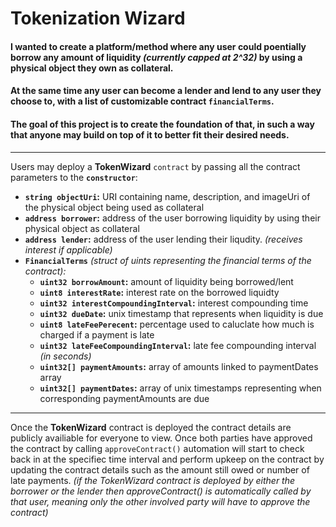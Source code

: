 # **Tokenization Wizard**

#### I wanted to create a platform/method where **any** user could poentially borrow any amount of liquidity *(currently capped at 2^32)* by using a physical object they own as collateral.
#### At the same time any user can become a lender and lend to any user they choose to, with a list of customizable contract **`financialTerms`**. 
#### **The goal of this project is to create the foundation of that, in such a way that anyone may build on top of it to better fit their desired needs.**

---

Users may deploy a **TokenWizard** `contract` by passing all the contract parameters to the **`constructor`**:
 - **`string objectUri`:** URI containing name, description, and imageUri of the physical object being used as collateral
 - **`address borrower`:** address of the user borrowing liquidity by using their physical object as collateral  
 - **`address lender`:** address of the user lending their liqudity. *(receives interest if applicable)* 
 - **`FinancialTerms`** *(struct of uints representing the financial terms of the contract):* 
    - **`uint32 borrowAmount`:** amount of liquidity being borrowed/lent 
    - **`uint8 interestRate`:** interest rate on the borrowed liquidty
    - **`uint32 interestCompoundingInterval`:** interest compounding time
    - **`uint32 dueDate`:** unix timestamp that represents when liquidity is due
    - **`uint8 lateFeePerecent`:** percentage used to caluclate how much is charged if a payment is late
    - **`uint32 lateFeeCompoundingInterval`:** late fee compounding interval *(in seconds)*
    - **`uint32[] paymentAmounts`:** array of amounts linked to paymentDates array
    - **`uint32[] paymentDates`:** array of unix timestamps representing when corresponding paymentAmounts are due

---

Once the **TokenWizard** contract is deployed the contract details are publicly availiable for everyone to view. Once both parties have approved the contract by calling `approveContract()` automation will start to check back in at the specifiec time interval and perform upkeep on the contract by updating the contract details such as the amount still owed or number of late payments. *(if the TokenWizard contract is deployed by either the borrower or the lender then approveContract() is automatically called by that user, meaning only the other involved party will have to approve the contract)*